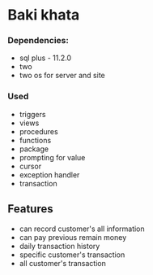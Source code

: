 # Baki khata

### Dependencies:

- sql plus - 11.2.0
- two
- two os for server and site

### Used

- triggers
- views
- procedures
- functions
- package
- prompting for value
- cursor
- exception handler
- transaction

## Features

- can record customer's all information
- can pay previous remain money
- daily transaction history
- specific customer's transaction
- all customer's transaction
